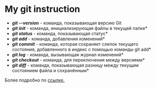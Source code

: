 # My git instruction 
* ***git --version*** - команда, показывающая версию Git
 * ***git init*** - команда, инициализирующая файлы в текущей папке*
 * ***git status*** - команда, показывающая статус*
 * ***git add*** - команда, добавления изменений*
 * ***git commit*** - команда, которая сохраняет слепок текущего    состояния, добавленного в индекс с помощью команды git add*
 * ***git log*** - команда, вызывающая журнал изменений*
 * ***git checkout*** - команда, для переключения между версиями*
 * ***git diff*** - команда, показывающая разницу между текущим состоянием файла и сохранённым*

 Более подробно по [ссылке.](https://git-scm.com/book/ru/v2 "О системе контроля версий на русском")
 
 
 
 
